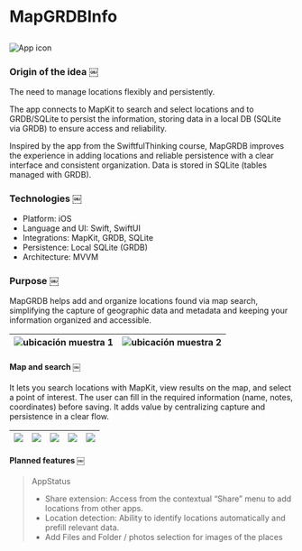 # MapGRDBInfo

##
![App icon](appIcon.png)

### Origin of the idea ￼

The need to manage locations flexibly and persistently.

The app connects to MapKit to search and select locations and to GRDB/SQLite to persist the information, storing data in a local DB (SQLite via GRDB) to ensure access and reliability.

Inspired by the app from the SwiftfulThinking course, MapGRDB improves the experience in adding locations and reliable persistence with a clear interface and consistent organization. Data is stored in SQLite (tables managed with GRDB).

### Technologies ￼
- Platform: iOS
- Language and UI: Swift, SwiftUI
- Integrations: MapKit, GRDB, SQLite
- Persistence: Local SQLite (GRDB)
- Architecture: MVVM

### Purpose ￼

MapGRDB helps add and organize locations found via map search, simplifying the capture of geographic data and metadata and keeping your information organized and accessible.

|![ubicación muestra 1](mpLocation1.png)|![ubicación muestra 2](mpLocation2.png)|
|:-:|:-:|

#### Map and search ￼

It lets you search locations with MapKit, view results on the map, and select a point of interest. The user can fill in the required information (name, notes, coordinates) before saving. It adds value by centralizing capture and persistence in a clear flow.

|![](searchLocation.png)|![](listUpdated.png)| ![](details.png)|![](details2.png)|![](opinionView.png)|
|:-:|:-:|:-:|:-:|:-:|

#### Planned features ￼
> AppStatus 
> - Share extension: Access from the contextual “Share” menu to add locations from other apps.
> - Location detection: Ability to identify locations automatically and prefill relevant data.
> - Add Files and Folder / photos selection for images of the places
